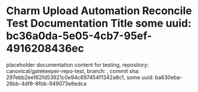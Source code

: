 # Charm Upload Automation Reconcile Test Documentation Title some uuid: bc36a0da-5e05-4cb7-95ef-4916208436ec
 placeholder documentation content for testing,  repository: canonical/gatekeeper-repo-test,  branch: ,  commit sha: 297ebb2ee162fd53921c0e94c697454f1342a8c1,  some uuid: ba630eba-26bb-4df8-8fbb-949073e8edca
